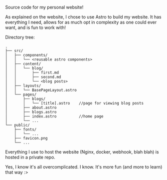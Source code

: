 Source code for my personal website!

As explained on the website, I chose to use Astro to build my website. It has everything I need, allows for as much opt in complexity as one could ever want, and is fun to work with!

Directory tree:
```
.
├── src/
│   ├── components/
│   │   └── <reusable astro components>
│   ├── content/
│   │   └── blog/
│   │       ├── first.md
│   │       ├── second.md
│   │       └── <blog posts>  
│   ├── layouts/
│   │   └── BasePageLayout.astro
│   └── pages/
│       ├── blogs/
│       │   └── [title].astro    //page for viewing blog posts
│       ├── about.astro
│       ├── blogs.astro
│       ├── index.astro          //home page
│       └── ...
└── public/
    ├── fonts/
    │   └── ...
    ├── favicon.png
    └── ...
```

Everything I use to host the website (Nginx, docker, webhook, blah blah) is hosted in a private repo.

Yes, I know it's all overcomplicated. I know. It's more fun (and more to learn) that way :>